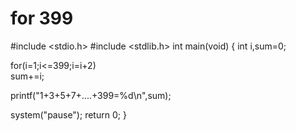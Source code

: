 # for 399
#include <stdio.h>
#include <stdlib.h>
int main(void)
{
   int i,sum=0;
   
   for(i=1;i<=399;i=i+2)			
      sum+=i;
      
   printf("1+3+5+7+....+399=%d\n",sum);	
   
   system("pause");
   return 0;
}
